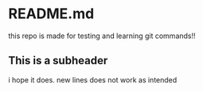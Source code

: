 # README.md
this repo is made for testing and learning git commands!!

## This is a subheader
i hope it does.
new lines does not work as intended
